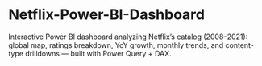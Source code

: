 # Netflix-Power-BI-Dashboard
Interactive Power BI dashboard analyzing Netflix’s catalog (2008–2021): global map, ratings breakdown, YoY growth, monthly trends, and content-type drilldowns — built with Power Query + DAX.
